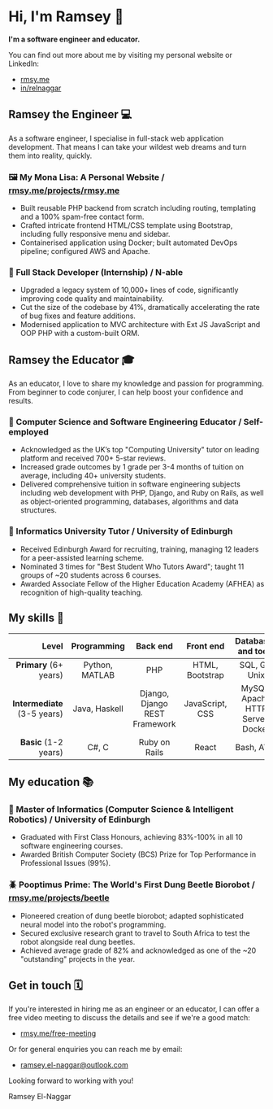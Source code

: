 # Hi, I'm Ramsey 👋

**I'm a software engineer and educator.**

You can find out more about me by visiting my personal website or LinkedIn:
* [rmsy.me](https://rmsy.me)
* [in/relnaggar](https://linkedin.com/in/relnaggar/)

## Ramsey the Engineer 💻

As a software engineer, I specialise in full-stack web application development.
That means I can take your wildest web dreams and turn them into reality, quickly.

### 🖼 My Mona Lisa: A Personal Website / [rmsy.me/projects/rmsy.me](https://rmsy.me/projects/rmsy.me)
* Built reusable PHP backend from scratch including routing, templating and a 100% spam-free contact form.
* Crafted intricate frontend HTML/CSS template using Bootstrap, including fully responsive menu and sidebar.
* Containerised application using Docker; built automated DevOps pipeline; configured AWS and Apache.

### 💼 Full Stack Developer (Internship) / N-able
* Upgraded a legacy system of 10,000+ lines of code, significantly improving code quality and maintainability.
* Cut the size of the codebase by 41%, dramatically accelerating the rate of bug fixes and feature additions.
* Modernised application to MVC architecture with Ext JS JavaScript and OOP PHP with a custom-built ORM.

## Ramsey the Educator 🎓

As an educator, I love to share my knowledge and passion for programming.
From beginner to code conjurer, I can help boost your confidence and results.

### 📝 Computer Science and Software Engineering Educator / Self-employed
* Acknowledged as the UK’s top "Computing University" tutor on leading platform and received 700+ 5-star reviews.
* Increased grade outcomes by 1 grade per 3-4 months of tuition on average, including 40+ university students.
* Delivered comprehensive tuition in software engineering subjects including web development with PHP, Django, and Ruby on Rails, as well as object-oriented programming, databases, algorithms and data structures.

### 📖 Informatics University Tutor / University of Edinburgh
* Received Edinburgh Award for recruiting, training, managing 12 leaders for a peer-assisted learning scheme.
* Nominated 3 times for "Best Student Who Tutors Award"; taught 11 groups of ~20 students across 6 courses.
* Awarded Associate Fellow of the Higher Education Academy (AFHEA) as recognition of high-quality teaching.

## My skills 🌟

| **Level**                    | **Programming** | **Back end**                  | **Front end**   | **Databases and tools**           |
|-----------------------------:|:---------------:|:-----------------------------:|:---------------:|:---------------------------------:|
| **Primary** (6+ years)       | Python, MATLAB  | PHP                           | HTML, Bootstrap | SQL, Git, Unix                    |
| **Intermediate** (3-5 years) | Java, Haskell   | Django, Django REST Framework | JavaScript, CSS | MySQL, Apache HTTP Server, Docker |
| **Basic** (1-2 years)        | C#, C           | Ruby on Rails                 | React           | Bash, AWS                         |

## My education 📚

### 🥇 Master of Informatics (Computer Science & Intelligent Robotics) / University of Edinburgh
* Graduated with First Class Honours, achieving 83%-100% in all 10 software engineering courses.
* Awarded British Computer Society (BCS) Prize for Top Performance in Professional Issues (99%).

### 🪲 Pooptimus Prime: The World's First Dung Beetle Biorobot / [rmsy.me/projects/beetle](https://rmsy.me/projects/beetle)
* Pioneered creation of dung beetle biorobot; adapted sophisticated neural model into the robot's programming.
* Secured exclusive research grant to travel to South Africa to test the robot alongside real dung beetles.
* Achieved average grade of 82% and acknowledged as one of the ~20 "outstanding" projects in the year.

## Get in touch 🗓️

If you're interested in hiring me as an engineer or an educator, I can offer a free video meeting to discuss the details and see if we're a good match:

* [rmsy.me/free-meeting](https://rmsy.me/free-meeting)

Or for general enquiries you can reach me by email:

* [ramsey.el-naggar@outlook.com](mailto:ramsey.el-naggar@outlook.com)

Looking forward to working with you!

Ramsey El-Naggar
